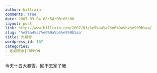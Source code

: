 ```yaml
---
author: billrain
comments: true
date: 2007-03-04 08:54:00+00:00
layout: post
link: http://www.billrain.com/2007/03/%e5%a4%a7%e6%9a%b4%e9%9b%aa/
slug: '%e5%a4%a7%e6%9a%b4%e9%9b%aa'
title: 大暴雪
wordpress_id: 107
categories:
- 帐如流水|COMMON
---
```


今天十五大暴雪，回不去家了我
